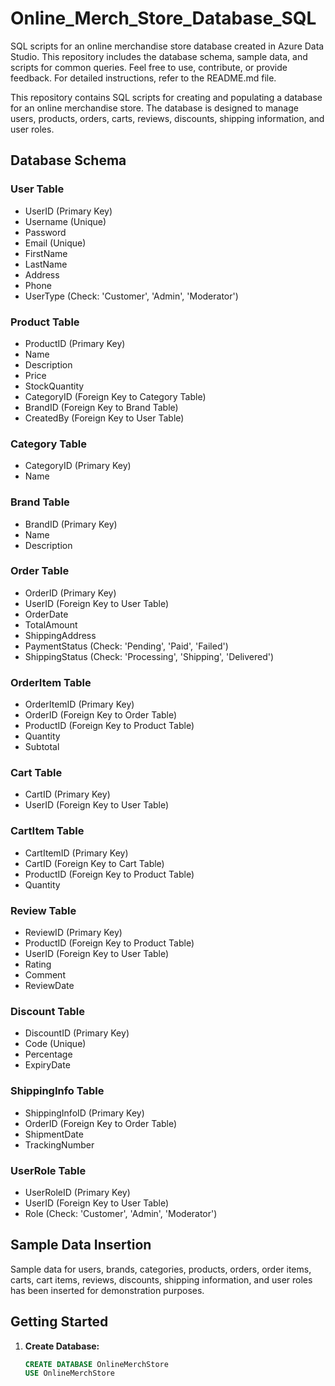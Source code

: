 # Online_Merch_Store_Database_SQL
SQL scripts for an online merchandise store database created in Azure Data Studio. This repository includes the database schema, sample data, and scripts for common queries. Feel free to use, contribute, or provide feedback. For detailed instructions, refer to the README.md file.


This repository contains SQL scripts for creating and populating a database for an online merchandise store. The database is designed to manage users, products, orders, carts, reviews, discounts, shipping information, and user roles.

## Database Schema

### User Table
- UserID (Primary Key)
- Username (Unique)
- Password
- Email (Unique)
- FirstName
- LastName
- Address
- Phone
- UserType (Check: 'Customer', 'Admin', 'Moderator')

### Product Table
- ProductID (Primary Key)
- Name
- Description
- Price
- StockQuantity
- CategoryID (Foreign Key to Category Table)
- BrandID (Foreign Key to Brand Table)
- CreatedBy (Foreign Key to User Table)

### Category Table
- CategoryID (Primary Key)
- Name

### Brand Table
- BrandID (Primary Key)
- Name
- Description

### Order Table
- OrderID (Primary Key)
- UserID (Foreign Key to User Table)
- OrderDate
- TotalAmount
- ShippingAddress
- PaymentStatus (Check: 'Pending', 'Paid', 'Failed')
- ShippingStatus (Check: 'Processing', 'Shipping', 'Delivered')

### OrderItem Table
- OrderItemID (Primary Key)
- OrderID (Foreign Key to Order Table)
- ProductID (Foreign Key to Product Table)
- Quantity
- Subtotal

### Cart Table
- CartID (Primary Key)
- UserID (Foreign Key to User Table)

### CartItem Table
- CartItemID (Primary Key)
- CartID (Foreign Key to Cart Table)
- ProductID (Foreign Key to Product Table)
- Quantity

### Review Table
- ReviewID (Primary Key)
- ProductID (Foreign Key to Product Table)
- UserID (Foreign Key to User Table)
- Rating
- Comment
- ReviewDate

### Discount Table
- DiscountID (Primary Key)
- Code (Unique)
- Percentage
- ExpiryDate

### ShippingInfo Table
- ShippingInfoID (Primary Key)
- OrderID (Foreign Key to Order Table)
- ShipmentDate
- TrackingNumber

### UserRole Table
- UserRoleID (Primary Key)
- UserID (Foreign Key to User Table)
- Role (Check: 'Customer', 'Admin', 'Moderator')

## Sample Data Insertion

Sample data for users, brands, categories, products, orders, order items, carts, cart items, reviews, discounts, shipping information, and user roles has been inserted for demonstration purposes.

## Getting Started

1. **Create Database:**
   ```sql
   CREATE DATABASE OnlineMerchStore
   USE OnlineMerchStore

